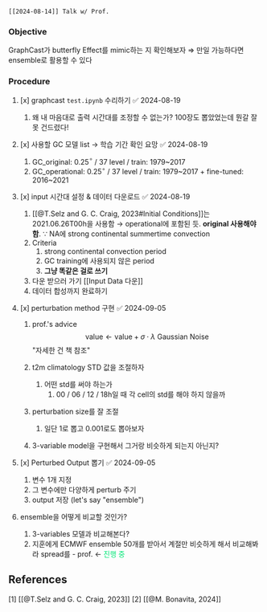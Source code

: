 ```ad-note
[[2024-08-14]] Talk w/ Prof.
```
### Objective
GraphCast가 butterfly Effect를 mimic하는 지 확인해보자
$\Rightarrow$ 만일 가능하다면 ensemble로 활용할 수 있다
### Procedure
1. [x] graphcast `test.ipynb` 수리하기 ✅ 2024-08-19
	1. 왜 내 마음대로 출력 시간대를 조정할 수 없는가? 
	   100장도 뽑았었는데 뭔갈 잘못 건드렸다!
	   
2. [x] 사용할 GC 모델 list $\rightarrow$ 학습 기간 확인 요망 ✅ 2024-08-19
	1. GC_original: 0.25$^\circ$ / 37 level / train: 1979~2017
	2. GC_operational:  0.25$^\circ$ / 37 level / train: 1979~2017 + fine-tuned: 2016~2021
	   
3. [x] input 시간대 설정 & 데이터 다운로드 ✅ 2024-08-19
	1. [[@T.Selz and G. C. Craig, 2023#Initial Conditions]]는 2021.06.26T00h을 사용함 $\rightarrow$ operational에 포함된 듯. **original 사용해야 함**.
	   $\because$ NA에 strong continental summertime convection
	2. Criteria
		1. strong continental convection period
		2. GC training에 사용되지 않은 period
		3. **그냥 똑같은 걸로 쓰기**
	3. 다운 받으러 가기
	   [[Input Data 다운]]
	4. 데이터 합성까지 완료하기
	   
4. [x] perturbation method 구현 ✅ 2024-09-05
	1. prof.'s advice
	   $$\textsf{value} \leftarrow \textsf{value} + \sigma \cdot \lambda \textsf{ Gaussian Noise} $$
	   "자세한 건 책 참조"
	2. t2m climatology STD 값을 조절하자
		1. 어떤 std를 써야 하는가
			1. 00 / 06 / 12 / 18h일 때 각 cell의 std를 해야 하지 않을까
			
	3. perturbation size를 잘 조절
		1. 일단 1로 뽑고 0.001로도 뽑아보자
	4. 3-variable model을 구현해서 그거랑 비슷하게 되는지 아닌지?
	   
5. [x] Perturbed Output 뽑기 ✅ 2024-09-05
	1. 변수 1개 지정
	2. 그 변수에만 다양하게 perturb 주기
	3. output 저장 (let's say "ensemble")   
	   
6. ensemble을 어떻게 비교할 것인가?
	1. 3-variables 모델과 비교해본다?
	2. 지훈에게 ECMWF ensemble 50개를 받아서 계절만 비슷하게 해서 비교해봐라 spread를 - prof. $\leftarrow$ <font color="#00e676">진행 중</font>

## References
[1] [[@T.Selz and G. C. Craig, 2023]]
[2] [[@M. Bonavita, 2024]]
